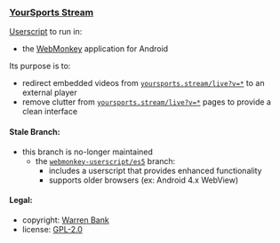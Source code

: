 ### [YourSports Stream](https://github.com/warren-bank/crx-YourSports-Stream/tree/webmonkey-userscript/es6)

[Userscript](https://github.com/warren-bank/crx-YourSports-Stream/raw/webmonkey-userscript/es6/webmonkey-userscript/YourSports-Stream.user.js) to run in:
* the [WebMonkey](https://github.com/warren-bank/Android-WebMonkey) application for Android

Its purpose is to:
* redirect embedded videos from [`yoursports.stream/live?v=*`](http://yoursports.stream/) to an external player
* remove clutter from [`yoursports.stream/live?v=*`](http://yoursports.stream/) pages to provide a clean interface

#### Stale Branch:

* this branch is no-longer maintained
  - the [`webmonkey-userscript/es5`](https://github.com/warren-bank/crx-YourSports-Stream/tree/webmonkey-userscript/es5) branch:
    * includes a userscript that provides enhanced functionality
    * supports older browsers (ex: Android 4.x WebView)

#### Legal:

* copyright: [Warren Bank](https://github.com/warren-bank)
* license: [GPL-2.0](https://www.gnu.org/licenses/old-licenses/gpl-2.0.txt)
